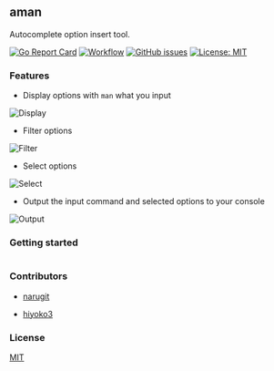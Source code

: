 ## aman

Autocomplete option insert tool.

[![Go Report Card](https://goreportcard.com/badge/github.com/naruhiyo/aman)](https://goreportcard.com/report/github.com/naruhiyo/aman)
[![Workflow](https://github.com/naruhiyo/aman/workflows/reviewdog/badge.svg)](https://github.com/naruhiyo/aman/actions?query=workflow%3Areviewdog)
[![GitHub issues](https://img.shields.io/github/issues/naruhiyo/aman.svg)](https://github.com/yangwenmai/how-to-add-badge-in-github-readme/issues)
[![License: MIT](https://img.shields.io/badge/License-MIT-teal.svg)](https://github.com/naruhiyo/aman/LICENSE)

### Features

- Display options with `man` what you input

![Display](https://user-images.githubusercontent.com/16721102/101240749-91455800-3734-11eb-9427-7ee94ef20606.gif)

- Filter options

![Filter](https://user-images.githubusercontent.com/16721102/101240747-90142b00-3734-11eb-9879-bd7fdc993b6a.gif)

- Select options

![Select](https://user-images.githubusercontent.com/16721102/101240742-88ed1d00-3734-11eb-9ff9-36943ef9419d.gif)

- Output the input command and selected options to your console

![Output](https://user-images.githubusercontent.com/16721102/101240745-8db1d100-3734-11eb-89f3-915a7f8a4a5b.gif)

### Getting started

```bash

```

### Contributors

- [narugit](https://github.com/narugit)

- [hiyoko3](https://github.com/hiyoko3)

### License

[MIT](https://github.com/narugit/Memoma/blob/master/LICENSE)
